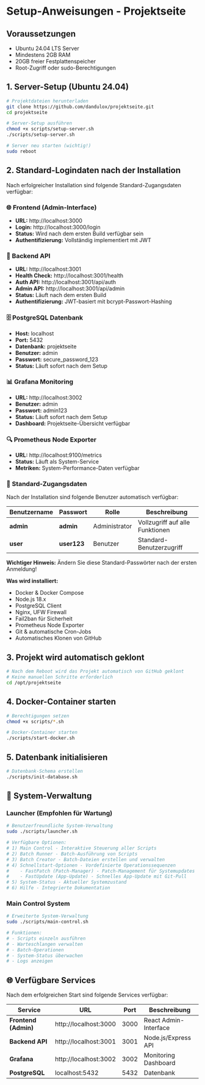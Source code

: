 # Setup-Anweisungen - Projektseite

## Voraussetzungen
- Ubuntu 24.04 LTS Server
- Mindestens 2GB RAM
- 20GB freier Festplattenspeicher
- Root-Zugriff oder sudo-Berechtigungen

## 1. Server-Setup (Ubuntu 24.04)
```bash
# Projektdateien herunterladen
git clone https://github.com/dandulox/projektseite.git
cd projektseite

# Server-Setup ausführen
chmod +x scripts/setup-server.sh
./scripts/setup-server.sh

# Server neu starten (wichtig!)
sudo reboot
```

## 2. Standard-Logindaten nach der Installation

Nach erfolgreicher Installation sind folgende Standard-Zugangsdaten verfügbar:

### 🌐 Frontend (Admin-Interface)
- **URL:** http://localhost:3000
- **Login:** http://localhost:3000/login
- **Status:** Wird nach dem ersten Build verfügbar sein
- **Authentifizierung:** Vollständig implementiert mit JWT

### 🔧 Backend API
- **URL:** http://localhost:3001
- **Health Check:** http://localhost:3001/health
- **Auth API:** http://localhost:3001/api/auth
- **Admin API:** http://localhost:3001/api/admin
- **Status:** Läuft nach dem ersten Build
- **Authentifizierung:** JWT-basiert mit bcrypt-Passwort-Hashing

### 🗄️ PostgreSQL Datenbank
- **Host:** localhost
- **Port:** 5432
- **Datenbank:** projektseite
- **Benutzer:** admin
- **Passwort:** secure_password_123
- **Status:** Läuft sofort nach dem Setup

### 📊 Grafana Monitoring
- **URL:** http://localhost:3002
- **Benutzer:** admin
- **Passwort:** admin123
- **Status:** Läuft sofort nach dem Setup
- **Dashboard:** Projektseite-Übersicht verfügbar

### 🔍 Prometheus Node Exporter
- **URL:** http://localhost:9100/metrics
- **Status:** Läuft als System-Service
- **Metriken:** System-Performance-Daten verfügbar

### 🔐 Standard-Zugangsdaten
Nach der Installation sind folgende Benutzer automatisch verfügbar:

| Benutzername | Passwort | Rolle | Beschreibung |
|--------------|----------|-------|--------------|
| **admin** | **admin** | Administrator | Vollzugriff auf alle Funktionen |
| **user** | **user123** | Benutzer | Standard-Benutzerzugriff |

**Wichtiger Hinweis:** Ändern Sie diese Standard-Passwörter nach der ersten Anmeldung!

**Was wird installiert:**
- Docker & Docker Compose
- Node.js 18.x
- PostgreSQL Client
- Nginx, UFW Firewall
- Fail2ban für Sicherheit
- Prometheus Node Exporter
- Git & automatische Cron-Jobs
- Automatisches Klonen von GitHub

## 3. Projekt wird automatisch geklont
```bash
# Nach dem Reboot wird das Projekt automatisch von GitHub geklont
# Keine manuellen Schritte erforderlich
cd /opt/projektseite
```

## 4. Docker-Container starten
```bash
# Berechtigungen setzen
chmod +x scripts/*.sh

# Docker-Container starten
./scripts/start-docker.sh
```

## 5. Datenbank initialisieren
```bash
# Datenbank-Schema erstellen
./scripts/init-database.sh
```

## 🚀 System-Verwaltung

### Launcher (Empfohlen für Wartung)
```bash
# Benutzerfreundliche System-Verwaltung
sudo ./scripts/launcher.sh

# Verfügbare Optionen:
# 1) Main Control - Interaktive Steuerung aller Scripts
# 2) Batch Runner - Batch-Ausführung von Scripts
# 3) Batch Creator - Batch-Dateien erstellen und verwalten
# 4) Schnellstart-Optionen - Vordefinierte Operationssequenzen
#    - FastPatch (Patch-Manager) - Patch-Management für Systemupdates
#    - FastUpdate (App-Update) - Schnelles App-Update mit Git-Pull
# 5) System-Status - Aktueller Systemzustand
# 6) Hilfe - Integrierte Dokumentation
```

### Main Control System
```bash
# Erweiterte System-Verwaltung
sudo ./scripts/main-control.sh

# Funktionen:
# - Scripts einzeln ausführen
# - Warteschlangen verwalten
# - Batch-Operationen
# - System-Status überwachen
# - Logs anzeigen
```

## 🌐 Verfügbare Services

Nach dem erfolgreichen Start sind folgende Services verfügbar:

| Service | URL | Port | Beschreibung |
|---------|-----|-------|--------------|
| **Frontend (Admin)** | http://localhost:3000 | 3000 | React Admin-Interface |
| **Backend API** | http://localhost:3001 | 3001 | Node.js/Express API |
| **Grafana** | http://localhost:3002 | 3002 | Monitoring Dashboard |
| **PostgreSQL** | localhost:5432 | 5432 | Datenbank |
